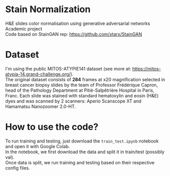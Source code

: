 # Stain Normalization
H&amp;E slides color normalisation using generative adversarial networks<br>
Academic project<br>
Code based on StainGAN rep: https://github.com/xtarx/StainGAN

# Dataset
I'm using the public MITOS-ATYPIE141 dataset (see more at: https://mitos-atypia-14.grand-challenge.org/).<br>
The original dataset consists of **284** frames at x20 magnification selected in breast cancer biopsy slides by the team of Professor Frédérique Capron, head of the Pathology Department at Pitié-Salpêtrière Hospital in Paris, Franc. Each slide was stained with standard hematoxylin and eosin (H&E) dyes and was scanned by 2 scanners: Aperio Scanscope XT and Hamamatsu Nanozoomer 2.0-HT.<br>

# How to use the code?
To run training and testing, just download the `train_test.ipynb` notebook and open it with Google Colab.<br>
In the notebook, we first download the data and split it in train/test (possibly val).<br>
Once data is split, we run training and testing based on their respective config files.
